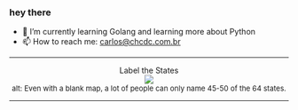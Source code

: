 ### hey there 

- :seedling: I’m currently learning Golang and learning more about Python
- :mailbox: How to reach me: carlos@chcdc.com.br


---


<!-- xkcd -->
<p align="center">Label the States</br><img src=https://imgs.xkcd.com/comics/label_the_states.png></br><font size =2>alt: Even with a blank map, a lot of people can only name 45-50 of the 64 states.</br></font></p></table></p> 


<!-- xkcd -->
---
